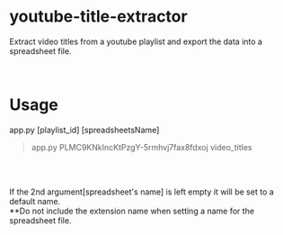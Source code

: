 # youtube-title-extractor
Extract video titles from a youtube playlist and export the data into a spreadsheet file. 

<br/>

# Usage

app.py [playlist_id] [spreadsheetsName]
> app.py PLMC9KNkIncKtPzgY-5rmhvj7fax8fdxoj video_titles

<br/><br/>

If the 2nd argument[spreadsheet's name] is left empty it will be set to a default name. 
<br/>
**Do not include the extension name when setting a name for the spreadsheet file.

